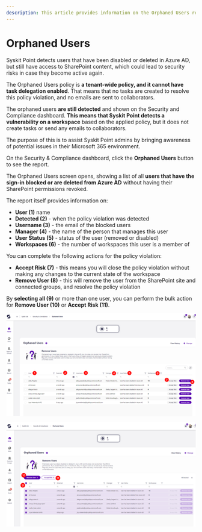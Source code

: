```yaml
---
description: This article provides information on the Orphaned Users report.
---
```



# Orphaned Users

Syskit Point detects users that have been disabled or deleted in Azure AD, but still have access to SharePoint content, which could lead to security risks in case they become active again. 

The Orphaned Users policy is **a tenant-wide policy, and it cannot have task delegation enabled**. That means that no tasks are created to resolve this policy violation, and no emails are sent to collaborators.

The orphaned users **are still detected** and shown on the Security and Compliance dashboard. **This means that Syskit Point detects a vulnerability on a workspace** based on the applied policy, but it does not create tasks or send any emails to collaborators. 

The purpose of this is to assist Syskit Point admins by
bringing awareness of potential issues in their Microsoft 365 environment. 

On the Security & Compliance dashboard, click the **Orphaned Users** button to see the report.

The Orphaned Users screen opens, showing a list of all **users that have the sign-in blocked or are deleted from Azure AD** without having their SharePoint permissions revoked.

The report itself provides information on:
  * **User (1)** name
  * **Detected (2)** - when the policy violation was detected
  * **Username (3)** - the email of the blocked users
  * **Manager (4)** - the name of the person that manages this user
  * **User Status (5)** - status of the user (removed or disabled)
  * **Workspaces (6)** - the number of workspaces this user is a member of

You can complete the following actions for the policy violation:
  * **Accept Risk (7)** - this means you will close the policy violation without making any changes to the current state of the workspace
  * **Remove User (8)** - this will remove the user from the SharePoint site and connected groups, and resolve the policy violation

By **selecting all (9)** or more than one user, you can perform the bulk action for **Remove User (10)** or **Accept Risk (11)**. 

![Orphaned Users](../../.gitbook/assets/security-compliance-checks-orphaned-users.png)

![Orphaned Users - Bulk](../../.gitbook/assets/security-compliance-checks-orphaned-users-bulk.png)
